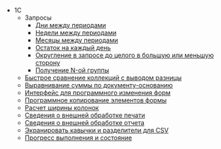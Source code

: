 - 1С
    - Запросы
        - [Дни между периодами](1С/ДниМеждуПериодами.md)
        - [Недели между периодами](1С/НеделиМеждуПериодами.md)
        - [Месяцы между периодами](1С/МесяцыМеждуПериодами.md)
        - [Остаток на каждый день](1С/ОстатокНаКаждыйДень.md)
        - [Округление в запросе до целого в большую или меньшую сторону](1С/ОкруглениеВЗапросеДоЦелогоВБольшуюИлиМеньшуюСторону.md)
        - [Получение N-ой группы](1С/ПолучениеNойГруппы.md)
    - [Быстрое сравнение коллекций с выводом разницы](1С/БыстроеСравнениеКоллекцийСВыводомРазницы.md)
    - [Выравнивание суммы по документу-основанию](1С/ВыравниваниеСуммыПоДокументуОснованию.md)
    - [Интерфейс для программного изменения форм](1С/ИнтерфейсДляПрограммногоИзмененияФорм.md)
    - [Программное копирование элементов формы](1С/ПрограммноеКопированиеЭлементовФормы.md)
    - [Расчет ширины колонок](1С/РасчетШириныКолонок.md)
    - [Сведения о внешней обработке печати](1С/СведенияОВнешнейОбработке_ПечатнаяФорма.md)
    - [Сведения о внешней обработке отчета](1С/СведенияОВнешнейОбработке_Отчет.md)
    - [Экранировать кавычки и разделители для CSV](1С/ЭкранироватьКавычкиИРазделителиДляCSV.md)
    - [Прогресс выполнения и состояние](1С/ПоказатьВыполненияИСостояние.md)
